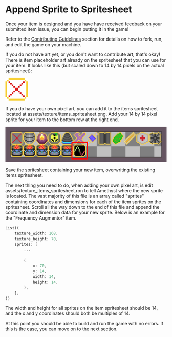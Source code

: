 # Append Sprite to Spritesheet

Once your item is designed and you have have received feedback on your
submitted item issue, you can begin putting it in the game!

Refer to the [Contributing Guidelines](/book/src/contributing.md) section for
details on how to fork, run, and edit the game on your machine.

If you do not have art yet, or you don't want to contribute art, that's okay!
There is item placeholder
art already on the spritesheet that you can use for your item. It looks like this
(but scaled down to 14 by 14 pixels on the actual spritesheet):

![item_placeholder](assets/item_placeholder_example.png)

If you do have your own pixel art, you can add it to the items spritesheet
located at assets/texture/items_spritesheet.png. Add your 14 by 14 pixel
sprite for your item to the bottom row at the right end.

![add_item_to_spritesheet](assets/add_item_to_spritesheet.png)

Save the spritesheet containing your new item, overwriting the existing items
spritesheet.

The next thing you need to do, when adding your own pixel art,
is edit assets/texture_items_spritesheet.ron to tell
Amethyst where the new sprite is located. The vast majority of this file is an array
called "sprites" containing coordinates and dimensions for each of the item
sprites on the spritesheet. Scroll all the way down to the end of this file and
append the coordinate and dimension data for your new sprite. Below is an
example for the "Frequency Augmentor" item.

```rust
List((
    texture_width: 168,
    texture_height: 70,
    sprites: [
        ...

        (
            x: 70,
            y: 14,
            width: 14,
            height: 14,
        ),
    ],
))

```

The width and height for all sprites on the item spritesheet should be 14,
and the x and y coordinates should both be multiples of 14.

At this point you should be able to build and run the game with no errors.
If this is the case, you can move on to the next section.

